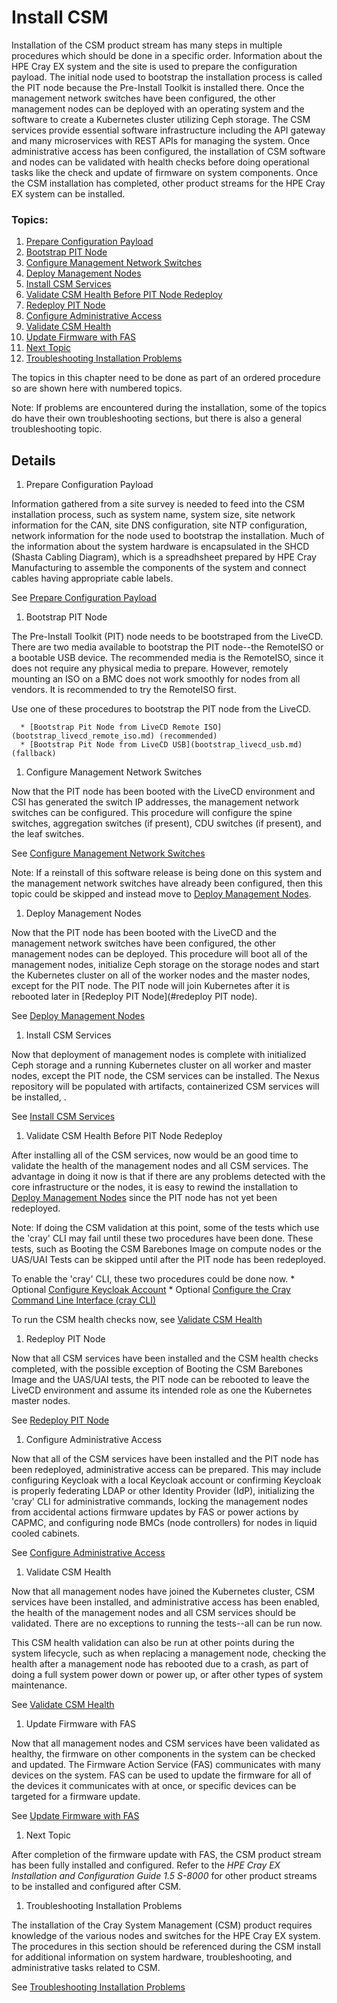 # Install CSM

Installation of the CSM product stream has many steps in multiple procedures which should be done in a
specific order.  Information about the HPE Cray EX system and the site is used to prepare the configuration
payload.  The initial node used to bootstrap the installation process is called the PIT node because the
Pre-Install Toolkit is installed there. Once the management network switches have been configured, the other
management nodes can be deployed with an operating system and the software to create a Kubernetes cluster
utilizing Ceph storage.  The CSM services provide essential software infrastructure including the API gateway
and many microservices with REST APIs for managing the system.  Once administrative access has been configured,
the installation of CSM software and nodes can be validated with health checks before doing operational tasks
like the check and update of firmware on system components.  Once the CSM installation has completed, other
product streams for the HPE Cray EX system can be installed.

### Topics:
   
   1. [Prepare Configuration Payload](#prepare_configuration_payload)
   1. [Bootstrap PIT Node](#bootstrap_pit_node)
   1. [Configure Management Network Switches](#configure_management_network)
   1. [Deploy Management Nodes](#deploy_management_nodes)
   1. [Install CSM Services](#install_csm_services)
   1. [Validate CSM Health Before PIT Node Redeploy](#validate_csm_health_before_pit_redeploy)
   1. [Redeploy PIT Node](#redeploy_pit_node)
   1. [Configure Administrative Access](#configure_administrative_access)
   1. [Validate CSM Health](#validate_csm_health.md)
   1. [Update Firmware with FAS](#update_firmware_with_fas)
   1. [Next Topic](#next_topic)
   1. [Troubleshooting Installation Problems](#troubleshooting_installation)

The topics in this chapter need to be done as part of an ordered procedure so are shown here with numbered topics.

Note: If problems are encountered during the installation, some of the topics do have their own troubleshooting
sections, but there is also a general troubleshooting topic.

## Details
 
   <a name="prepare_configuration_payload"></a>
   
   1. Prepare Configuration Payload

   Information gathered from a site survey is needed to feed into the CSM installation process, such as system name,
   system size, site network information for the CAN, site DNS configuration, site NTP configuration, network
   information for the node used to bootstrap the installation.  Much of the information about the system hardware
   is encapsulated in the SHCD (Shasta Cabling Diagram), which is a spreadhsheet prepared by HPE Cray Manufacturing
   to assemble the components of the system and connect cables having appropriate cable labels.

   See [Prepare Configuration Payload](prepare_configuration_payload.md)

   <a name="bootstrap_pit_node"></a>

   1. Bootstrap PIT Node

   The Pre-Install Toolkit (PIT) node needs to be bootstraped from the LiveCD.  There are two media available
   to bootstrap the PIT node--the RemoteISO or a bootable USB device.  The recommended media is the RemoteISO,
   since it does not require any physical media to prepare. However, remotely mounting an ISO on a BMC does not
   work smoothly for nodes from all vendors. It is recommended to try the RemoteISO first.

   Use one of these procedures to bootstrap the PIT node from the LiveCD.

      * [Bootstrap Pit Node from LiveCD Remote ISO](bootstrap_livecd_remote_iso.md) (recommended)
      * [Bootstrap Pit Node from LiveCD USB](bootstrap_livecd_usb.md) (fallback)

   <a name="configure_management_network"></a>
   
   1. Configure Management Network Switches

   Now that the PIT node has been booted with the LiveCD environment and CSI has generated the switch IP addresses,
   the management network switches can be configured.  This procedure will configure the spine switches, aggregation
   switches (if present), CDU switches (if present), and the leaf switches.
 
   See [Configure Management Network Switches](configure_management_network.md)

   Note: If a reinstall of this software release is being done on this system and the management network switches
   have already been configured, then this topic could be skipped and instead move to
   [Deploy Management Nodes](#deploy_management_nodes).

   <a name="deploy_management_nodes"></a>

   1. Deploy Management Nodes

   Now that the PIT node has been booted with the LiveCD and the management network switches have been configured,
   the other management nodes can be deployed.  This procedure will boot all of the management nodes, initialize
   Ceph storage on the storage nodes and start the Kubernetes cluster on all of the worker nodes and the master nodes,
   except for the PIT node.  The PIT node will join Kubernetes after it is rebooted later in 
   [Redeploy PIT Node](#redeploy PIT node).

   See [Deploy Management Nodes](deploy_management_nodes.md)

   <a name="install_csm_services"></a>
   
   1. Install CSM Services

   Now that deployment of management nodes is complete with initialized Ceph storage and a running Kubernetes
   cluster on all worker and master nodes, except the PIT node, the CSM services can be installed.  The Nexus
   repository will be populated with artifacts, containerized CSM services will be installed, .

   See [Install CSM Services](install_csm_services.md)

   <a name="validate_csm_health_before_pit_redeploy"></a>
 
   1. Validate CSM Health Before PIT Node Redeploy

   After installing all of the CSM services, now would be an good time to validate the health of the
   management nodes and all CSM services.  The advantage in doing it now is that if there are any problems
   detected with the core infrastructure or the nodes, it is easy to rewind the installation to
   [Deploy Management Nodes](#deploy_management_nodes) since the PIT node has not yet been redeployed.

   Note: If doing the CSM validation at this point, some of the tests which use the 'cray' CLI may fail
   until these two procedures have been done.  These tests, such as Booting the CSM Barebones Image on compute
   nodes or the UAS/UAI Tests can be skipped until after the PIT node has been redeployed.

   To enable the 'cray' CLI, these two procedures could be done now.
      * Optional [Configure Keycloak Account](configure_administrative_access.md#configure_keycloak_account)
      * Optional [Configure the Cray Command Line Interface (cray CLI)](configure_administrative_access.md#configure_cray_cli)

   To run the CSM health checks now, see [Validate CSM Health](../operations/validate_csm_health.md)

   <a name="redeploy_pit_node"></a>

   1. Redeploy PIT Node

   Now that all CSM services have been installed and the CSM health checks completed, with the possible exception
   of Booting the CSM Barebones Image and the UAS/UAI tests, the PIT node can be rebooted to leave the LiveCD
   environment and assume its intended role as one the Kubernetes master nodes.

   See [Redeploy PIT Node](redeploy_pit_node.md)

   <a name="configure_administrative_access"></a>
   
   1. Configure Administrative Access

   Now that all of the CSM services have been installed and the PIT node has been redeployed, administrative access
   can be prepared.   This may include configuring Keycloak with a local Keycloak account or confirming Keycloak
   is properly federating LDAP or other Identity Provider (IdP), initializing the 'cray' CLI for administrative 
   commands, locking the management nodes from accidental actions firmware updates by FAS or power actions by
   CAPMC, and configuring node BMCs (node controllers) for nodes in liquid cooled cabinets.

   See [Configure Administrative Access](configure_administrative_access.md)

   <a name="validate_csm_health"></a>
  
   1. Validate CSM Health

   Now that all management nodes have joined the Kubernetes cluster, CSM services have been installed,
   and administrative access has been enabled, the health of the management nodes and all CSM services
   should be validated.  There are no exceptions to running the tests--all can be run now. 

   This CSM health validation can also be run at other points during the system lifecycle, such as when replacing
   a management node, checking the health after a management node has rebooted due to a crash, as part of doing
   a full system power down or power up, or after other types of system maintenance.

   See [Validate CSM Health](../operations/validate_csm_health.md)

   <a name="update_firmware_with_fas"></a>

   1. Update Firmware with FAS

   Now that all management nodes and CSM services have been validated as healthy, the firmware on other
   components in the system can be checked and updated.  The Firmware Action Service (FAS) communicates
   with many devices on the system. FAS can be used to update the firmware for all of the devices it
   communicates with at once, or specific devices can be targeted for a firmware update.

   See [Update Firmware with FAS](../operations/update_firmware_with_fas.md)

   <a name="next_topic"></a>

   1. Next Topic

   After completion of the firmware update with FAS, the CSM product stream has been fully installed and
   configured.  Refer to the _HPE Cray EX Installation and Configuration Guide 1.5 S-8000_ for other product streams
   to be installed and configured after CSM.

   <a name="troubleshooting_installation"></a>
   
   1. Troubleshooting Installation Problems

   The installation of the Cray System Management (CSM) product requires knowledge of the various nodes and
   switches for the HPE Cray EX system. The procedures in this section should be referenced during the CSM install
   for additional information on system hardware, troubleshooting, and administrative tasks related to CSM.

   See [Troubleshooting Installation Problems](troubleshooting_installation.md)
